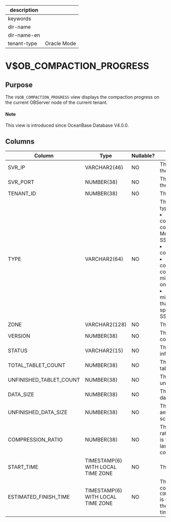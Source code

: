 |description||
|---|---|
|keywords||
|dir-name||
|dir-name-en||
|tenant-type|Oracle Mode|

# V$OB_COMPACTION_PROGRESS

## Purpose

The `V$OB_COMPACTION_PROGRESS` view displays the compaction progress on the current OBServer node of the current tenant.

<main id="notice" type='explain'>
  <h4>Note</h4>
  <p>This view is introduced since OceanBase Database V4.0.0. </p>
</main>

## Columns

| Column | Type | Nullable? | Description |
|-------------------------|-----------------------------------|------------|--------|
| SVR_IP | VARCHAR2(46) | NO | The IP address of the OBServer node. |
| SVR_PORT | NUMBER(38) | NO | The port number of the OBServer node. |
| TENANT_ID | NUMBER(38) | NO | The ID of the tenant. |
| TYPE | VARCHAR2(64) | NO | The compaction type. Valid values: <li> `MINI`: minor or L0 compaction that converts MemTables into SSTables.   <li> `MAJOR`: major compaction.   <li> `MINI MINOR`: L1 compaction that combines multiple mini SSTables into one.   <li> `BUF MINOR`: buffer minor compaction that generates special buffer minor SSTables. |
| ZONE | VARCHAR2(128) | NO | The zone. |
| VERSION | NUMBER(38) | NO | The major compaction version. |
| STATUS | VARCHAR2(15) | NO | The status information. |
| TOTAL_TABLET_COUNT | NUMBER(38) | NO | The total number of tablets. |
| UNFINISHED_TABLET_COUNT | NUMBER(38) | NO | The number of unfinished tablets. |
| DATA_SIZE | NUMBER(38) | NO | The total amount of data to scan. |
| UNFINISHED_DATA_SIZE | NUMBER(38) | NO | The remaining amount of data to scan. |
| COMPRESSION_RATIO | NUMBER(38) | NO | The compression ratio of the data that is written since the last major compaction version. |
| START_TIME | TIMESTAMP(6) WITH LOCAL TIME ZONE | NO | The start time. |
| ESTIMATED_FINISH_TIME | TIMESTAMP(6) WITH LOCAL TIME ZONE | NO | The estimated completion time. If `COMPACTION_PROGRESS` is displayed as `100`, the compaction end time is displayed. |
